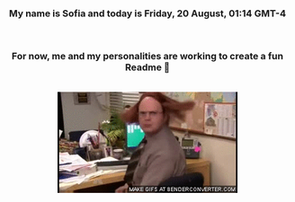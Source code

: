 


<div align="center">
<h3 >My name is Sofia and today is Friday, 20 August, 01:14 GMT-4</h3><br>
<h3 >For now, me and my personalities are working to create a fun Readme 👋
</h3><br>
<img src='img/dwight.gif' alt='working...'/>
</div>
